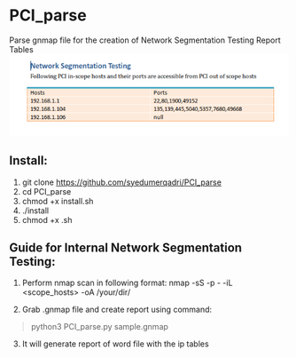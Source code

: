 # PCI_parse
Parse gnmap file for the creation of Network Segmentation Testing Report Tables
![Screenshot](https://github.com/syedumerqadri/PCI_parse/blob/master/116883287_293210902104185_2979518694815754093_n.png)

## Install:
1. git clone https://github.com/syedumerqadri/PCI_parse
2. cd PCI_parse
3. chmod +x install.sh
4. ./install
5. chmod +x .sh

## Guide for Internal Network Segmentation Testing:

1. Perform nmap scan in following format:
nmap -sS -p - -iL <scope_hosts> -oA /your/dir/

2. Grab .gnmap file and create report using command:

> python3 PCI_parse.py sample.gnmap

3. It will generate report of word file with the ip tables
